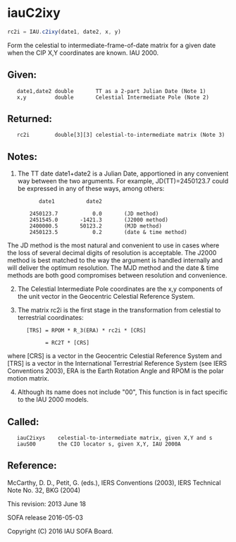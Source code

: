 # iauC2ixy

```js
rc2i = IAU.c2ixy(date1, date2, x, y)
```

Form the celestial to intermediate-frame-of-date matrix for a given
date when the CIP X,Y coordinates are known.  IAU 2000.

## Given:
```
   date1,date2 double       TT as a 2-part Julian Date (Note 1)
   x,y         double       Celestial Intermediate Pole (Note 2)
```

## Returned:
```
   rc2i        double[3][3] celestial-to-intermediate matrix (Note 3)
```

## Notes:

1) The TT date date1+date2 is a Julian Date, apportioned in any
   convenient way between the two arguments.  For example,
   JD(TT)=2450123.7 could be expressed in any of these ways,
   among others:

```
          date1          date2

       2450123.7           0.0       (JD method)
       2451545.0       -1421.3       (J2000 method)
       2400000.5       50123.2       (MJD method)
       2450123.5           0.2       (date & time method)
```

   The JD method is the most natural and convenient to use in
   cases where the loss of several decimal digits of resolution
   is acceptable.  The J2000 method is best matched to the way
   the argument is handled internally and will deliver the
   optimum resolution.  The MJD method and the date & time methods
   are both good compromises between resolution and convenience.

2) The Celestial Intermediate Pole coordinates are the x,y components
   of the unit vector in the Geocentric Celestial Reference System.

3) The matrix rc2i is the first stage in the transformation from
   celestial to terrestrial coordinates:

```
      [TRS] = RPOM * R_3(ERA) * rc2i * [CRS]

            = RC2T * [CRS]
```

   where [CRS] is a vector in the Geocentric Celestial Reference
   System and [TRS] is a vector in the International Terrestrial
   Reference System (see IERS Conventions 2003), ERA is the Earth
   Rotation Angle and RPOM is the polar motion matrix.

4) Although its name does not include "00", This function is in fact
   specific to the IAU 2000 models.

## Called:
```
   iauC2ixys    celestial-to-intermediate matrix, given X,Y and s
   iauS00       the CIO locator s, given X,Y, IAU 2000A
```

## Reference:

   McCarthy, D. D., Petit, G. (eds.), IERS Conventions (2003),
   IERS Technical Note No. 32, BKG (2004)

This revision:  2013 June 18

SOFA release 2016-05-03

Copyright (C) 2016 IAU SOFA Board.